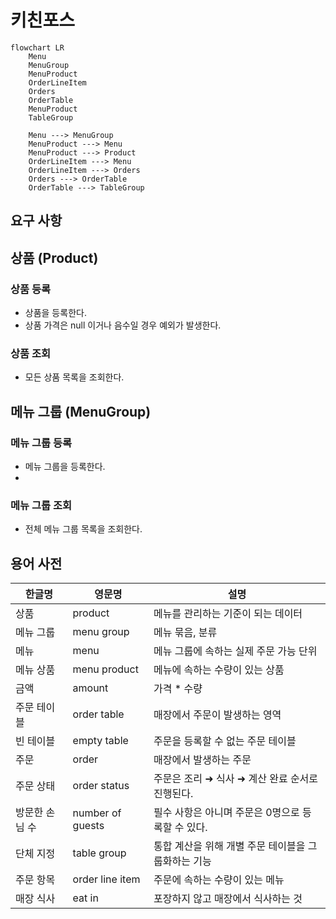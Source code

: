 # 키친포스


```mermaid
flowchart LR
    Menu
    MenuGroup
    MenuProduct
    OrderLineItem
    Orders
    OrderTable
    MenuProduct
    TableGroup
    
    Menu ---> MenuGroup
    MenuProduct ---> Menu
    MenuProduct ---> Product
    OrderLineItem ---> Menu
    OrderLineItem ---> Orders
    Orders ---> OrderTable
    OrderTable ---> TableGroup
```

## 요구 사항

## 상품 (Product)

### 상품 등록

- 상품을 등록한다.
- 상품 가격은 null 이거나 음수일 경우 예외가 발생한다.

### 상품 조회

- 모든 상품 목록을 조회한다.

## 메뉴 그룹 (MenuGroup)

### 메뉴 그룹 등록

- 메뉴 그룹을 등록한다.
- 
### 메뉴 그룹 조회

- 전체 메뉴 그룹 목록을 조회한다.
 

## 용어 사전

| 한글명 | 영문명 | 설명 |
| --- | --- | --- |
| 상품 | product | 메뉴를 관리하는 기준이 되는 데이터 |
| 메뉴 그룹 | menu group | 메뉴 묶음, 분류 |
| 메뉴 | menu | 메뉴 그룹에 속하는 실제 주문 가능 단위 |
| 메뉴 상품 | menu product | 메뉴에 속하는 수량이 있는 상품 |
| 금액 | amount | 가격 * 수량 |
| 주문 테이블 | order table | 매장에서 주문이 발생하는 영역 |
| 빈 테이블 | empty table | 주문을 등록할 수 없는 주문 테이블 |
| 주문 | order | 매장에서 발생하는 주문 |
| 주문 상태 | order status | 주문은 조리 ➜ 식사 ➜ 계산 완료 순서로 진행된다. |
| 방문한 손님 수 | number of guests | 필수 사항은 아니며 주문은 0명으로 등록할 수 있다. |
| 단체 지정 | table group | 통합 계산을 위해 개별 주문 테이블을 그룹화하는 기능 |
| 주문 항목 | order line item | 주문에 속하는 수량이 있는 메뉴 |
| 매장 식사 | eat in | 포장하지 않고 매장에서 식사하는 것 |
